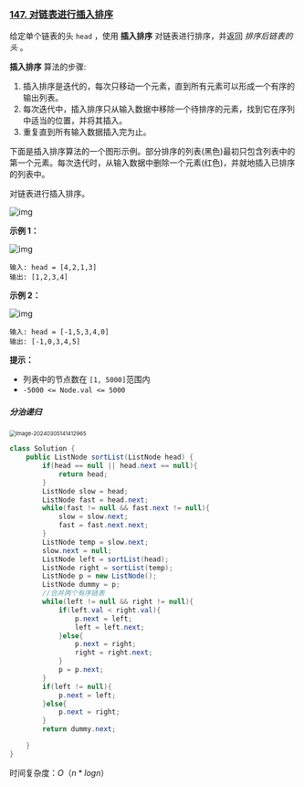 ### [147. 对链表进行插入排序](https://leetcode.cn/problems/insertion-sort-list/)

给定单个链表的头 `head` ，使用 **插入排序** 对链表进行排序，并返回 *排序后链表的头* 。

**插入排序** 算法的步骤:

1. 插入排序是迭代的，每次只移动一个元素，直到所有元素可以形成一个有序的输出列表。
2. 每次迭代中，插入排序只从输入数据中移除一个待排序的元素，找到它在序列中适当的位置，并将其插入。
3. 重复直到所有输入数据插入完为止。

下面是插入排序算法的一个图形示例。部分排序的列表(黑色)最初只包含列表中的第一个元素。每次迭代时，从输入数据中删除一个元素(红色)，并就地插入已排序的列表中。

对链表进行插入排序。

![img](https://upload.wikimedia.org/wikipedia/commons/0/0f/Insertion-sort-example-300px.gif)

 

**示例 1：**

![img](https://assets.leetcode.com/uploads/2021/03/04/sort1linked-list.jpg)

```
输入: head = [4,2,1,3]
输出: [1,2,3,4]
```

**示例 2：**

![img](https://assets.leetcode.com/uploads/2021/03/04/sort2linked-list.jpg)

```
输入: head = [-1,5,3,4,0]
输出: [-1,0,3,4,5]
```

 

**提示：**



- 列表中的节点数在 `[1, 5000]`范围内
- `-5000 <= Node.val <= 5000`





##### **分治递归**



<img src="https://palepics.oss-cn-guangzhou.aliyuncs.com/img/image-20240305141412965.png" alt="image-20240305141412965" style="zoom:67%;" />





```java
class Solution {
    public ListNode sortList(ListNode head) {
        if(head == null || head.next == null){
            return head;
        }
        ListNode slow = head;
        ListNode fast = head.next;
        while(fast != null && fast.next != null){
            slow = slow.next;
            fast = fast.next.next;
        }
        ListNode temp = slow.next;
        slow.next = null;
        ListNode left = sortList(head);
        ListNode right = sortList(temp);
        ListNode p = new ListNode();
        ListNode dummy = p;
        //合并两个有序链表
        while(left != null && right != null){
            if(left.val < right.val){
                p.next = left;
                left = left.next;
            }else{
                p.next = right;
                right = right.next;
            }
            p = p.next;
        }
        if(left != null){
            p.next = left;
        }else{
            p.next = right;
        }
        return dummy.next;

    }
}
```

时间复杂度：$O（n * log n）$